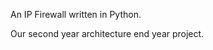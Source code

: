 <!-- TODO: Update later -->

An IP Firewall written in Python.

Our second year architecture end year project.